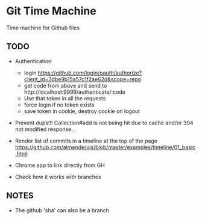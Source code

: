 Git Time Machine
=================

Time machine for Github files

## TODO

- Authentication
  - login https://github.com/login/oauth/authorize?client_id=3dbe9b15a57c1f2ae62d&scope=repo
  - get code from above and send to http://localhost:9999/authenticate/:code
  - Use that token in all the requests
  - force login if no token exists
  - save token in cookie, destroy cookie on logout

- Prevent dups!!! Collection#add is not being hit due to cache and/or 304 not modified response...
- Render list of commits in a timeline at the top of the page https://github.com/almende/vis/blob/master/examples/timeline/01_basic.html
- Chrome app to link directly from GH
- Check how it works with branches

## NOTES

- The github 'sha' can also be a branch

